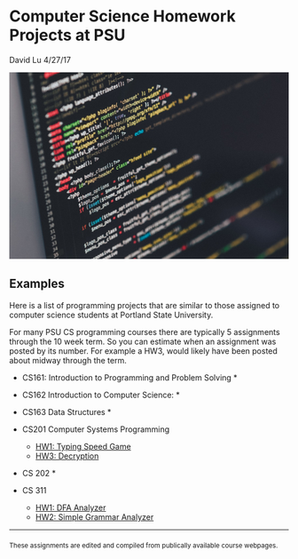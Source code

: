 Computer Science Homework Projects at PSU
========
David Lu
4/27/17

![code](code.jpg)

Examples
------
Here is a list of programming projects that are similar to those assigned to computer science students at Portland State University.

For many PSU CS programming courses there are typically 5 assignments through the 10 week term. So you can estimate when an assignment was posted by its number. For example a HW3, would likely have been posted about midway through the term.


  * CS161: Introduction to Programming and Problem Solving
    *

  * CS162 Introduction to Computer Science:
    *

  * CS163 Data Structures
    *

  * CS201 Computer Systems Programming
    * [HW1: Typing Speed Game](Projects/Typing_Speed_Game.html)
    * [HW3: Decryption](Projects/Decryption.html)

  * CS 202
    *

  * CS 311
    * [HW1: DFA Analyzer](Projects/DFA_Analyzer.html)
    * [HW2: Simple Grammar Analyzer](Projects/Simple_Grammar_Analyzer.html)
  -----
  <sub> These assignments are edited and compiled from publically available course webpages.
